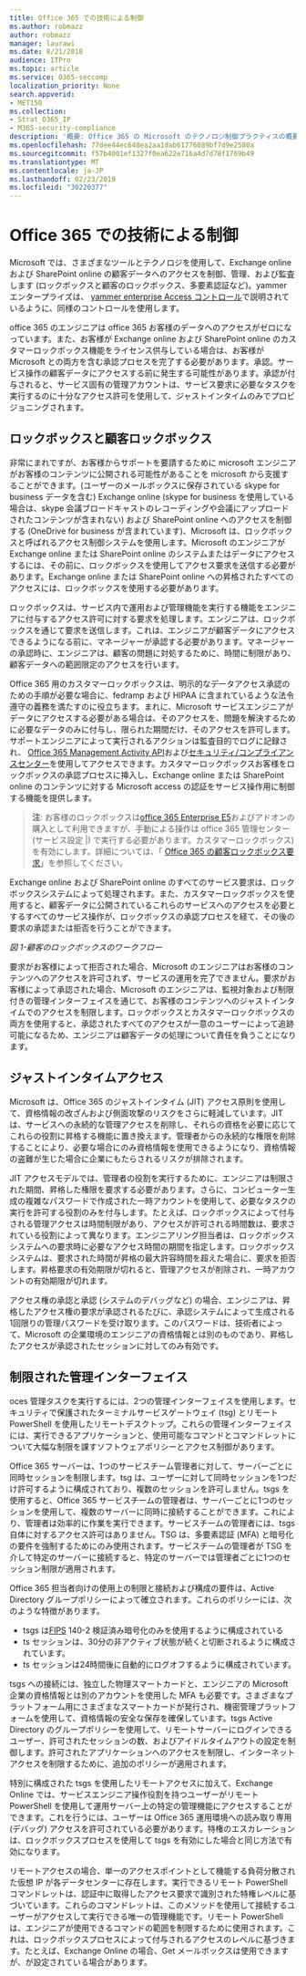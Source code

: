 ```yaml
---
title: Office 365 での技術による制御
ms.author: robmazz
author: robmazz
manager: laurawi
ms.date: 8/21/2018
audience: ITPro
ms.topic: article
ms.service: O365-seccomp
localization_priority: None
search.appverid:
- MET150
ms.collection:
- Strat_O365_IP
- M365-security-compliance
description: '概要: Office 365 の Microsoft のテクノロジ制御プラクティスの概要について説明します。'
ms.openlocfilehash: 77dee44ec648ea2aa1dab61776089bf7d9e2580a
ms.sourcegitcommit: f57b4001ef1327f0ea622e716a4d7d78f1769b49
ms.translationtype: MT
ms.contentlocale: ja-JP
ms.lasthandoff: 02/23/2019
ms.locfileid: "30220377"
---
```

# <a name="office-365-technology-controls"></a>Office 365 での技術による制御 

Microsoft では、さまざまなツールとテクノロジを使用して、Exchange online および SharePoint online の顧客データへのアクセスを制御、管理、および監査します (ロックボックスと顧客のロックボックス、多要素認証など)。yammer エンタープライズは、 [yammer enterprise Access コントロール](office-365-yammer-enterprise-access-controls.md)で説明されているように、同様のコントロールを使用します。

office 365 のエンジニアは office 365 お客様のデータへのアクセスがゼロになっています。また、お客様が Exchange online および SharePoint online のカスタマーロックボックス機能をライセンス供与している場合は、お客様が Microsoft との両方を含む承認プロセスを完了する必要があります。承認。サービス操作の顧客データにアクセスする前に発生する可能性があります。承認が付与されると、サービス固有の管理アカウントは、サービス要求に必要なタスクを実行するのに十分なアクセス許可を使用して、ジャストインタイムのみでプロビジョニングされます。

## <a name="lockbox-and-customer-lockbox"></a>ロックボックスと顧客ロックボックス
非常にまれですが、お客様からサポートを要請するために microsoft エンジニアがお客様のコンテンツに公開される可能性があることを microsoft から支援することができます。(ユーザーのメールボックスに保存されている skype for business データを含む) Exchange online (skype for business を使用している場合は、skype 会議ブロードキャストのレコーディングや会議にアップロードされたコンテンツが含まれない) および SharePoint online へのアクセスを制御する (OneDrive for business が含まれています)、Microsoft は、ロックボックスと呼ばれるアクセス制御システムを使用します。Microsoft のエンジニアが Exchange online または SharePoint online のシステムまたはデータにアクセスするには、その前に、ロックボックスを使用してアクセス要求を送信する必要があります。Exchange online または SharePoint online への昇格されたすべてのアクセスには、ロックボックスを使用する必要があります。

ロックボックスは、サービス内で運用および管理機能を実行する機能をエンジニアに付与するアクセス許可に対する要求を処理します。エンジニアは、ロックボックスを通じて要求を送信します。これは、エンジニアが顧客データにアクセスできるようになる前に、マネージャーが承認する必要があります。マネージャーの承認時に、エンジニアは、顧客の問題に対処するために、時間に制限があり、顧客データへの範囲限定のアクセスを行います。

Office 365 用のカスタマーロックボックスは、明示的なデータアクセス承認のための手順が必要な場合に、fedramp および HIPAA に含まれているような法令遵守の義務を満たすのに役立ちます。まれに、Microsoft サービスエンジニアがデータにアクセスする必要がある場合は、そのアクセスを、問題を解決するために必要なデータのみに付与し、限られた期間だけ、そのアクセスを許可します。サポートエンジニアによって実行されるアクションは監査目的でログに記録され、 [Office 365 Management Activity API](https://msdn.microsoft.com/library/office/dn707383.aspx)および[セキュリティ/コンプライアンスセンター](http://protection.office.com/)を使用してアクセスできます。カスタマーロックボックスお客様をロックボックスの承認プロセスに挿入し、Exchange online または SharePoint online のコンテンツに対する Microsoft access の認証をサービス操作用に制御する機能を提供します。

>**注**: お客様のロックボックスは[office 365 Enterprise E5](https://products.office.com/business/office-365-enterprise-e5-business-software)およびアドオンの購入として利用できますが、手動による操作は office 365 管理センター (サービス設定 |) で実行する必要があります。カスタマーロックボックス) を有効にします。詳細については、「 [Office 365 の顧客ロックボックス要求](https://support.office.com/article/Office-365-Customer-Lockbox-Requests-36f9cdd1-e64c-421b-a7e4-4a54d16440a2)」を参照してください。

Exchange online および SharePoint online のすべてのサービス要求は、ロックボックスシステムによって処理されます。また、カスタマーロックボックスを使用すると、顧客データに公開されているこれらのサービスへのアクセスを必要とするすべてのサービス操作が、ロックボックスの承認プロセスを経て、その後の要求の承認または拒否を行うことができます。
 
*図 1-顧客のロックボックスのワークフロー*

要求がお客様によって拒否された場合、Microsoft のエンジニアはお客様のコンテンツへのアクセスを許可されず、サービスの運用を完了できません。要求がお客様によって承認された場合、Microsoft のエンジニアは、監視対象および制限付きの管理インターフェイスを通じて、お客様のコンテンツへのジャストインタイムでのアクセスを制限します。ロックボックスとカスタマーロックボックスの両方を使用すると、承認されたすべてのアクセスが一意のユーザーによって追跡可能になるため、エンジニアは顧客データの処理について責任を負うことになります。

## <a name="just-in-time-access"></a>ジャストインタイムアクセス
Microsoft は、Office 365 のジャストインタイム (JIT) アクセス原則を使用して、資格情報の改ざんおよび側面攻撃のリスクをさらに軽減しています。JIT は、サービスへの永続的な管理アクセスを削除し、それらの資格を必要に応じてこれらの役割に昇格する機能に置き換えます。管理者からの永続的な権限を削除することにより、必要な場合にのみ資格情報を使用できるようになり、資格情報の盗難が生じた場合に企業にもたらされるリスクが排除されます。

JIT アクセスモデルでは、管理者の役割を実行するために、エンジニアは制限された期間、昇格した権限を要求する必要があります。さらに、コンピューター生成の複雑なパスワードで作成された一時アカウントを使用して、必要なタスクの実行を許可する役割のみを付与します。たとえば、ロックボックスによって付与される管理アクセスは時間制限があり、アクセスが許可される時間数は、要求されている役割によって異なります。エンジニアリング担当者は、ロックボックスシステムへの要求時に必要なアクセス時間の期間を指定します。ロックボックスシステムは、要求された時間が昇格の最大許容時間を超えた場合に、要求を拒否します。昇格要求の有効期限が切れると、管理アクセスが削除され、一時アカウントの有効期限が切れます。

アクセス権の承認と承認 (システムのデバッグなど) の場合、エンジニアは、昇格したアクセス権の要求が承認されるたびに、承認システムによって生成される1回限りの管理パスワードを受け取ります。このパスワードは、技術者によって、Microsoft の企業環境のエンジニアの資格情報とは別のものであり、昇格したアクセスが承認されたセッションに対してのみ有効です。

## <a name="constrained-management-interfaces"></a>制限された管理インターフェイス
oces 管理タスクを実行するには、2つの管理インターフェイスを使用します。セキュリティで保護されたターミナルサービスゲートウェイ (tsg) とリモート PowerShell を使用したリモートデスクトップ。これらの管理インターフェイスには、実行できるアプリケーションと、使用可能なコマンドとコマンドレットについて大幅な制限を課すソフトウェアポリシーとアクセス制御があります。 

Office 365 サーバーは、1つのサービスチーム管理者に対して、サーバーごとに同時セッションを制限します。tsg は、ユーザーに対して同時セッションを1つだけ許可するように構成されており、複数のセッションを許可しません。tsgs を使用すると、Office 365 サービスチームの管理者は、サーバーごとに1つのセッションを使用して、複数のサーバーに同時に接続することができます。これにより、管理者は効率的に作業を実行できます。サービスチームの管理者には、tsgs 自体に対するアクセス許可はありません。TSG は、多要素認証 (MFA) と暗号化の要件を強制するためにのみ使用されます。サービスチームの管理者が TSG を介して特定のサーバーに接続すると、特定のサーバーでは管理者ごとに1つのセッション制限が適用されます。

Office 365 担当者向けの使用上の制限と接続および構成の要件は、Active Directory グループポリシーによって確立されます。これらのポリシーには、次のような特徴があります。
- tsgs は[FIPS](https://www.microsoft.com/en-us/TrustCenter/Compliance/FIPS) 140-2 検証済み暗号化のみを使用するように構成されている
- ts セッションは、30分の非アクティブ状態が続くと切断されるように構成されています。
- ts セッションは24時間後に自動的にログオフするように構成されています。

tsgs への接続には、独立した物理スマートカードと、エンジニアの Microsoft 企業の資格情報とは別のアカウントを使用した MFA も必要です。さまざまなプラットフォーム用にさまざまなスマートカードが発行され、機密管理プラットフォームを使用して、資格情報の安全な保存を確保しています。tsgs Active Directory のグループポリシーを使用して、リモートサーバーにログインできるユーザー、許可されたセッションの数、およびアイドルタイムアウトの設定を制御します。許可されたアプリケーションへのアクセスを制限し、インターネットアクセスを制限するために、追加のポリシーが適用されます。

特別に構成された tsgs を使用したリモートアクセスに加えて、Exchange Online では、サービスエンジニア操作役割を持つユーザーがリモート PowerShell を使用して運用サーバー上の特定の管理機能にアクセスすることができます。これを行うには、ユーザーは Office 365 運用環境への読み取り専用 (デバッグ) アクセスを許可されている必要があります。特権のエスカレーションは、ロックボックスプロセスを使用して tsgs を有効にした場合と同じ方法で有効になります。

リモートアクセスの場合、単一のアクセスポイントとして機能する負荷分散された仮想 IP が各データセンターに存在します。実行できるリモート PowerShell コマンドレットは、認証中に取得したアクセス要求で識別された特権レベルに基づいています。これらのコマンドレットは、このメソッドを使用して接続するユーザーがアクセスして実行できる唯一の管理機能です。リモート PowerShell は、エンジニアが使用できるコマンドの範囲を制限するために使用されます。これは、ロックボックスプロセスによって付与されるアクセスのレベルに基づきます。たとえば、Exchange Online の場合、Get メールボックスは使用できますが、が設定されている場合があります。
